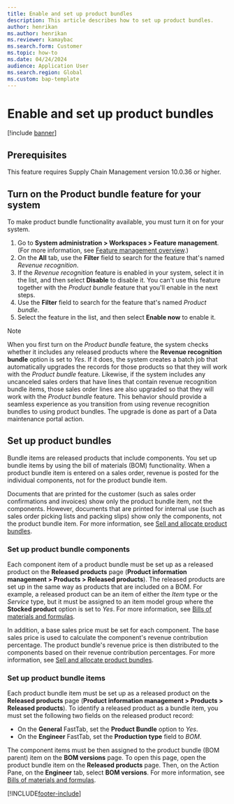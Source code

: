 ```yaml
---
title: Enable and set up product bundles 
description: This article describes how to set up product bundles.
author: henrikan
ms.author: henrikan
ms.reviewer: kamaybac
ms.search.form: Customer
ms.topic: how-to
ms.date: 04/24/2024
audience: Application User
ms.search.region: Global
ms.custom: bap-template
---
```


# Enable and set up product bundles

[!include [banner](../includes/banner.md)]

## Prerequisites

This feature requires Supply Chain Management version 10.0.36 or higher.

## Turn on the Product bundle feature for your system

To make product bundle functionality available, you must turn it on for your system.

1. Go to **System administration \> Workspaces \> Feature management**. (For more information, see [Feature management overview](../../fin-ops-core/fin-ops/get-started/feature-management/feature-management-overview.md).)
1. On the **All** tab, use the **Filter** field to search for the feature that's named *Revenue recognition*.
1. If the *Revenue recognition* feature is enabled in your system, select it in the list, and then select **Disable** to disable it. You can't use this feature together with the *Product bundle* feature that you'll enable in the next steps.
1. Use the **Filter** field to search for the feature that's named *Product bundle*.
1. Select the feature in the list, and then select **Enable now** to enable it.

> [!NOTE]
> When you first turn on the *Product bundle* feature, the system checks whether it includes any released products where the **Revenue recognition bundle** option is set to *Yes*. If it does, the system creates a batch job that automatically upgrades the records for those products so that they will work with the *Product bundle* feature. Likewise, if the system includes any uncanceled sales orders that have lines that contain revenue recognition bundle items, those sales order lines are also upgraded so that they will work with the *Product bundle* feature. This behavior should provide a seamless experience as you transition from using revenue recognition bundles to using product bundles. The upgrade is done as part of a Data maintenance portal action.

## Set up product bundles

Bundle items are released products that include components. You set up bundle items by using the bill of materials (BOM) functionality. When a product bundle item is entered on a sales order, revenue is posted for the individual components, not for the product bundle item.

Documents that are printed for the customer (such as sales order confirmations and invoices) show only the product bundle item, not the components. However, documents that are printed for internal use (such as sales order picking lists and packing slips) show only the components, not the product bundle item. For more information, see [Sell and allocate product bundles](product-bundles-use.md).

### Set up product bundle components

Each component item of a product bundle must be set up as a released product on the **Released products** page (**Product information management \> Products \> Released products**). The released products are set up in the same way as products that are included on a BOM. For example, a released product can be an item of either the *Item* type or the *Service* type, but it must be assigned to an item model group where the **Stocked product** option is set to *Yes*. For more information, see [Bills of materials and formulas](../production-control/bill-of-material-bom.md).

In addition, a base sales price must be set for each component. The base sales price is used to calculate the component's revenue contribution percentage. The product bundle's revenue price is then distributed to the components based on their revenue contribution percentages. For more information, see [Sell and allocate product bundles](product-bundles-use.md).

### Set up product bundle items

Each product bundle item must be set up as a released product on the **Released products** page (**Product information management \> Products \> Released products**). To identify a released product as a bundle item, you must set the following two fields on the released product record:

- On the **General** FastTab, set the **Product Bundle** option to *Yes*.
- On the **Engineer** FastTab, set the **Production type** field to *BOM*.

The component items must be then assigned to the product bundle (BOM parent) item on the **BOM versions** page. To open this page, open the product bundle item on the **Released products** page. Then, on the Action Pane, on the **Engineer** tab, select **BOM versions**. For more information, see [Bills of materials and formulas](../production-control/bill-of-material-bom.md).

[!INCLUDE[footer-include](../../includes/footer-banner.md)]

